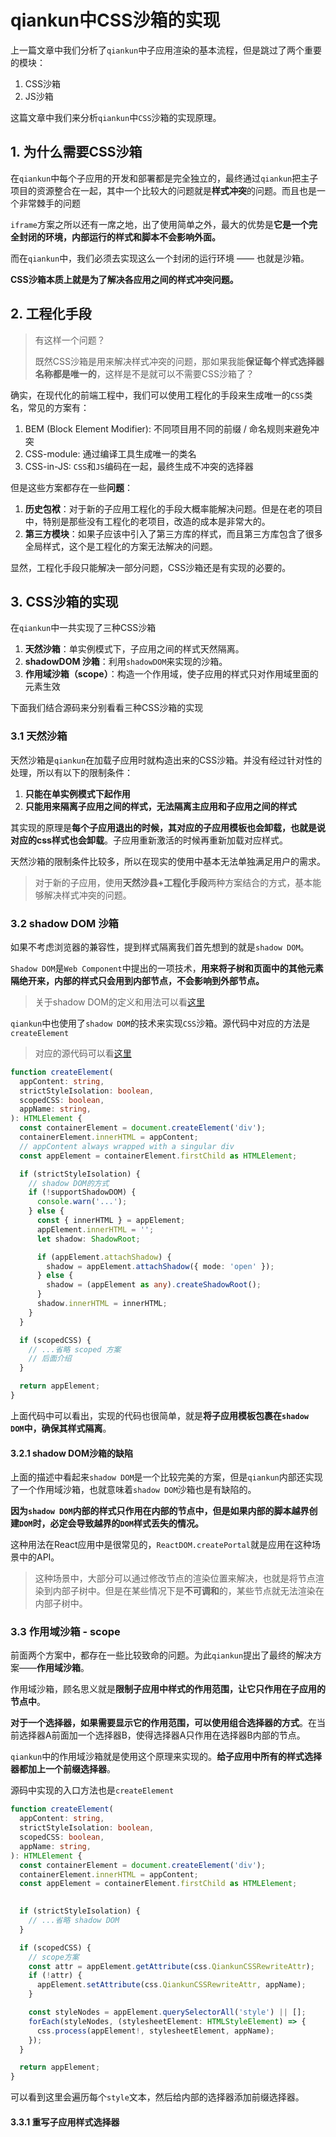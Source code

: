 # qiankun中CSS沙箱的实现

上一篇文章中我们分析了`qiankun`中子应用渲染的基本流程，但是跳过了两个重要的模块：

1. CSS沙箱
2. JS沙箱

这篇文章中我们来分析`qiankun`中`CSS`沙箱的实现原理。



## 1. 为什么需要CSS沙箱

在`qiankun`中每个子应用的开发和部署都是完全独立的，最终通过`qiankun`把主子项目的资源整合在一起，其中一个比较大的问题就是**样式冲突**的问题。而且也是一个非常棘手的问题

`iframe`方案之所以还有一席之地，出了使用简单之外，最大的优势是**它是一个完全封闭的环境，内部运行的样式和脚本不会影响外面。**

而在`qiankun`中，我们必须去实现这么一个封闭的运行环境 —— 也就是沙箱。

**CSS沙箱本质上就是为了解决各应用之间的样式冲突问题。**



## 2. 工程化手段

> 有这样一个问题？
>
> 既然CSS沙箱是用来解决样式冲突的问题，那如果我能**保证每个样式选择器名称都是唯一的**，这样是不是就可以不需要CSS沙箱了？

确实，在现代化的前端工程中，我们可以使用工程化的手段来生成唯一的`CSS`类名，常见的方案有：

1. BEM (Block Element Modifier): 不同项目用不同的前缀 / 命名规则来避免冲突
2. CSS-module: 通过编译工具生成唯一的类名
3. CSS-in-JS: `CSS`和`JS`编码在一起，最终生成不冲突的选择器



但是这些方案都存在一些**问题**：

1. **历史包袱**：对于新的子应用工程化的手段大概率能解决问题。但是在老的项目中，特别是那些没有工程化的老项目，改造的成本是非常大的。
2. **第三方模块**：如果子应该中引入了第三方库的样式，而且第三方库包含了很多全局样式，这个是工程化的方案无法解决的问题。



显然，工程化手段只能解决一部分问题，CSS沙箱还是有实现的必要的。



## 3. CSS沙箱的实现

在`qiankun`中一共实现了三种CSS沙箱

1. **天然沙箱**：单实例模式下，子应用之间的样式天然隔离。
2. **shadowDOM 沙箱**：利用`shadowDOM`来实现的沙箱。
3. **作用域沙箱（scope）**：构造一个作用域，使子应用的样式只对作用域里面的元素生效

下面我们结合源码来分别看看三种CSS沙箱的实现



### 3.1 天然沙箱

天然沙箱是`qiankun`在加载子应用时就构造出来的CSS沙箱。并没有经过针对性的处理，所以有以下的限制条件：

1. **只能在单实例模式下起作用**
2. **只能用来隔离子应用之间的样式，无法隔离主应用和子应用之间的样式**

其实现的原理是**每个子应用退出的时候，其对应的子应用模板也会卸载，也就是说对应的css样式也会卸载**。子应用重新激活的时候再重新加载对应样式。

天然沙箱的限制条件比较多，所以在现实的使用中基本无法单独满足用户的需求。

> 对于新的子应用，使用**天然沙县+工程化手段**两种方案结合的方式，基本能够解决样式冲突的问题。



### 3.2 shadow DOM 沙箱

如果不考虑浏览器的兼容性，提到样式隔离我们首先想到的就是`shadow DOM`。

`Shadow DOM`是`Web Component`中提出的一项技术，**用来将子树和页面中的其他元素隔绝开来，内部的样式只会用到内部节点，不会影响到外部节点。**

> 关于shadow DOM的定义和用法可以看[这里](https://developer.mozilla.org/zh-CN/docs/Web/Web_Components/Using_shadow_DOM)



`qiankun`中也使用了`shadow DOM`的技术来实现`CSS`沙箱。源代码中对应的方法是`createElement`

> 对应的源代码可以看[这里](https://github.com/careyke/qiankun/blob/35c354cf137adc1eb159caee7d0bb042ec42edda/src/loader.ts#L65)

```typescript
function createElement(
  appContent: string,
  strictStyleIsolation: boolean,
  scopedCSS: boolean,
  appName: string,
): HTMLElement {
  const containerElement = document.createElement('div');
  containerElement.innerHTML = appContent;
  // appContent always wrapped with a singular div
  const appElement = containerElement.firstChild as HTMLElement;

  if (strictStyleIsolation) {
    // shadow DOM的方式
    if (!supportShadowDOM) {
      console.warn('...');
    } else {
      const { innerHTML } = appElement;
      appElement.innerHTML = '';
      let shadow: ShadowRoot;

      if (appElement.attachShadow) {
        shadow = appElement.attachShadow({ mode: 'open' });
      } else {
        shadow = (appElement as any).createShadowRoot();
      }
      shadow.innerHTML = innerHTML;
    }
  }

  if (scopedCSS) {
    // ...省略 scoped 方案 
    // 后面介绍
  }

  return appElement;
}
```

上面代码中可以看出，实现的代码也很简单，就是**将子应用模板包裹在`shadow DOM`中，确保其样式隔离**。



#### 3.2.1 shadow DOM沙箱的缺陷

上面的描述中看起来`shadow DOM`是一个比较完美的方案，但是`qiankun`内部还实现了一个作用域沙箱，也就意味着`shadow DOM`沙箱也是有缺陷的。

**因为`shadow DOM`内部的样式只作用在内部的节点中，但是如果内部的脚本越界创建`DOM`时，必定会导致越界的`DOM`样式丢失的情况。**

这种用法在React应用中是很常见的，`ReactDOM.createPortal`就是应用在这种场景中的API。

> 这种场景中，大部分可以通过修改节点的渲染位置来解决，也就是将节点渲染到内部子树中。但是在某些情况下是**不可调和**的，某些节点就无法渲染在内部子树中。



### 3.3 作用域沙箱 - scope

前面两个方案中，都存在一些比较致命的问题。为此`qiankun`提出了最终的解决方案——**作用域沙箱**。

作用域沙箱，顾名思义就是**限制子应用中样式的作用范围，让它只作用在子应用的节点中**。

**对于一个选择器，如果需要显示它的作用范围，可以使用组合选择器的方式**。在当前选择器A前面加一个选择器B，使得选择器A只作用在选择器B内部的节点。

`qiankun`中的作用域沙箱就是使用这个原理来实现的。**给子应用中所有的样式选择器都加上一个前缀选择器**。

源码中实现的入口方法也是`createElement`

```typescript
function createElement(
  appContent: string,
  strictStyleIsolation: boolean,
  scopedCSS: boolean,
  appName: string,
): HTMLElement {
  const containerElement = document.createElement('div');
  containerElement.innerHTML = appContent;
  const appElement = containerElement.firstChild as HTMLElement;

  
  if (strictStyleIsolation) {
    // ...省略 shadow DOM
  }

  if (scopedCSS) {
    // scope方案
    const attr = appElement.getAttribute(css.QiankunCSSRewriteAttr);
    if (!attr) {
      appElement.setAttribute(css.QiankunCSSRewriteAttr, appName);
    }

    const styleNodes = appElement.querySelectorAll('style') || [];
    forEach(styleNodes, (stylesheetElement: HTMLStyleElement) => {
      css.process(appElement!, stylesheetElement, appName);
    });
  }

  return appElement;
}
```

可以看到这里会遍历每个`style`文本，然后给内部的选择器添加前缀选择器。



#### 3.3.1 重写子应用样式选择器

